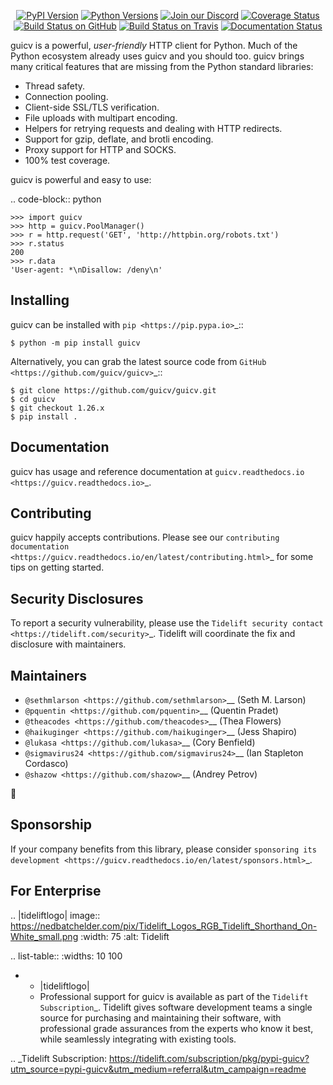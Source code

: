    <p align="center">
      <a href="https://pypi.org/project/guicv"><img alt="PyPI Version" src="https://img.shields.io/pypi/v/guicv.svg?maxAge=86400" /></a>
      <a href="https://pypi.org/project/guicv"><img alt="Python Versions" src="https://img.shields.io/pypi/pyversions/guicv.svg?maxAge=86400" /></a>
      <a href="https://discord.gg/CHEgCZN"><img alt="Join our Discord" src="https://img.shields.io/discord/756342717725933608?color=%237289da&label=discord" /></a>
      <a href="https://codecov.io/gh/guicv/guicv"><img alt="Coverage Status" src="https://img.shields.io/codecov/c/github/guicv/guicv.svg" /></a>
      <a href="https://github.com/guicv/guicv/actions?query=workflow%3ACI"><img alt="Build Status on GitHub" src="https://github.com/guicv/guicv/workflows/CI/badge.svg" /></a>
      <a href="https://travis-ci.org/guicv/guicv"><img alt="Build Status on Travis" src="https://travis-ci.org/guicv/guicv.svg?branch=master" /></a>
      <a href="https://guicv.readthedocs.io"><img alt="Documentation Status" src="https://readthedocs.org/projects/guicv/badge/?version=latest" /></a>
   </p>

guicv is a powerful, *user-friendly* HTTP client for Python. Much of the
Python ecosystem already uses guicv and you should too.
guicv brings many critical features that are missing from the Python
standard libraries:

- Thread safety.
- Connection pooling.
- Client-side SSL/TLS verification.
- File uploads with multipart encoding.
- Helpers for retrying requests and dealing with HTTP redirects.
- Support for gzip, deflate, and brotli encoding.
- Proxy support for HTTP and SOCKS.
- 100% test coverage.

guicv is powerful and easy to use:

.. code-block:: python

    >>> import guicv
    >>> http = guicv.PoolManager()
    >>> r = http.request('GET', 'http://httpbin.org/robots.txt')
    >>> r.status
    200
    >>> r.data
    'User-agent: *\nDisallow: /deny\n'


Installing
----------

guicv can be installed with `pip <https://pip.pypa.io>`_::

    $ python -m pip install guicv

Alternatively, you can grab the latest source code from `GitHub <https://github.com/guicv/guicv>`_::

    $ git clone https://github.com/guicv/guicv.git
    $ cd guicv
    $ git checkout 1.26.x
    $ pip install .


Documentation
-------------

guicv has usage and reference documentation at `guicv.readthedocs.io <https://guicv.readthedocs.io>`_.


Contributing
------------

guicv happily accepts contributions. Please see our
`contributing documentation <https://guicv.readthedocs.io/en/latest/contributing.html>`_
for some tips on getting started.


Security Disclosures
--------------------

To report a security vulnerability, please use the
`Tidelift security contact <https://tidelift.com/security>`_.
Tidelift will coordinate the fix and disclosure with maintainers.


Maintainers
-----------

- `@sethmlarson <https://github.com/sethmlarson>`__ (Seth M. Larson)
- `@pquentin <https://github.com/pquentin>`__ (Quentin Pradet)
- `@theacodes <https://github.com/theacodes>`__ (Thea Flowers)
- `@haikuginger <https://github.com/haikuginger>`__ (Jess Shapiro)
- `@lukasa <https://github.com/lukasa>`__ (Cory Benfield)
- `@sigmavirus24 <https://github.com/sigmavirus24>`__ (Ian Stapleton Cordasco)
- `@shazow <https://github.com/shazow>`__ (Andrey Petrov)

👋


Sponsorship
-----------

If your company benefits from this library, please consider `sponsoring its
development <https://guicv.readthedocs.io/en/latest/sponsors.html>`_.


For Enterprise
--------------

.. |tideliftlogo| image:: https://nedbatchelder.com/pix/Tidelift_Logos_RGB_Tidelift_Shorthand_On-White_small.png
   :width: 75
   :alt: Tidelift

.. list-table::
   :widths: 10 100

   * - |tideliftlogo|
     - Professional support for guicv is available as part of the `Tidelift
       Subscription`_.  Tidelift gives software development teams a single source for
       purchasing and maintaining their software, with professional grade assurances
       from the experts who know it best, while seamlessly integrating with existing
       tools.

.. _Tidelift Subscription: https://tidelift.com/subscription/pkg/pypi-guicv?utm_source=pypi-guicv&utm_medium=referral&utm_campaign=readme
